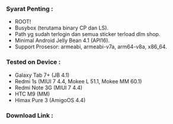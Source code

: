 ### Syarat Penting :
* ROOT!
* Busybox (terutama binary CP dan LS).
* Path yg sudah terlogin dan semua sticker terload dlm shop.
* Minimal Android Jelly Bean 4.1 (API16).
* Support Prosesor: armeabi, armeabi-v7a, arm64-v8a, x86_64.

### Tested on Device :
* Galaxy Tab 7+ (JB 4.1)
* Redmi 1s (MIUI 7 4.4, Mokee L 51.1, Mokee MM 60.1)
* Redmi Note 3G (MIUI 7 4.4)
* HTC M9 (MM)
* Himax Pure 3 (AmigoOS 4.4)

### Download Link :
